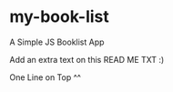 # my-book-list
A Simple JS Booklist App

Add an extra text on this READ ME TXT :)

One Line on Top ^^